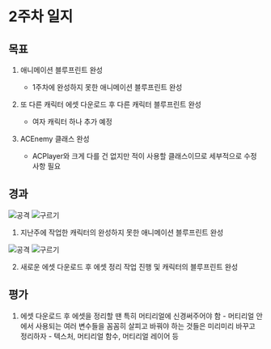 # 2주차 일지

## 목표

1. 애니메이션 블루프린트 완성
      - 1주차에 완성하지 못한 애니메이션 블루프린트 완성

2. 또 다른 캐릭터 에셋 다운로드 후 다른 캐릭터 블루프린트 완성
      - 여자 캐릭터 하나 추가 예정

3. ACEnemy 클래스 완성
      - ACPlayer와 크게 다를 건 없지만 적이 사용할 클래스이므로 세부적으로 수정사항 필요

## 경과

![공격](https://github.com/user-attachments/assets/73615a58-8c0d-4b06-abb0-63d60c3ab863)
![구르기](https://github.com/user-attachments/assets/15130019-6510-43db-acfe-1a9afdc423c4)

1. 지난주에 작업한 캐릭터의 완성하지 못한 애니메이션 블루프린트 완성

![공격](https://github.com/user-attachments/assets/5197de0d-edde-454c-9c7a-6e354a08ee6b)
![구르기](https://github.com/user-attachments/assets/08ab468b-be7c-4018-8509-53d0d9f643b1)

2. 새로운 에셋 다운로드 후 에셋 정리 작업 진행 및 캐릭터의 블루프린트 완성




## 평가
1. 에셋 다운로드 후 에셋을 정리할 땐 특히 머티리얼에 신경써주어야 함
         - 머티리얼 안에서 사용되는 여러 변수들을 꼼꼼히 살피고 바꿔야 하는 것들은 미리미리 바꾸고 정리하자
         - 텍스처, 머티리얼 함수, 머티리얼 레이어 등
